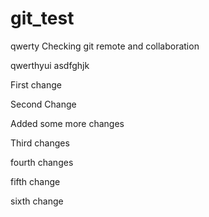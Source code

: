 # git_test
qwerty
Checking git remote and collaboration

qwerthyui
asdfghjk

First change

Second Change

Added some more changes

Third changes

fourth changes

fifth change

sixth change

